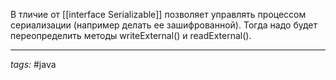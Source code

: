 В тличие от [[interface Serializable]] позволяет управлять процессом сериализации (например делать ее зашифрованной). Тогда надо будет переопределить методы writeExternal() и readExternal().

---
*tags:* #java